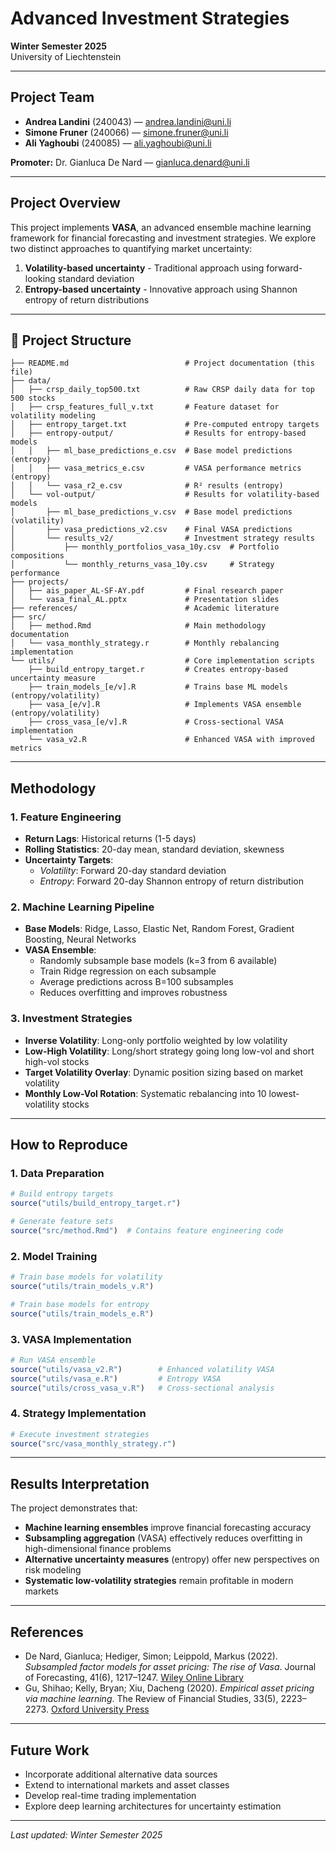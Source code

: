 # Advanced Investment Strategies

**Winter Semester 2025**  
University of Liechtenstein  

---

## Project Team
- **Andrea Landini** (240043) — [andrea.landini@uni.li](mailto:andrea.landini@uni.li)  
- **Simone Fruner** (240066) — [simone.fruner@uni.li](mailto:simone.fruner@uni.li)  
- **Ali Yaghoubi** (240085) — [ali.yaghoubi@uni.li](mailto:ali.yaghoubi@uni.li)  

**Promoter:** Dr. Gianluca De Nard — [gianluca.denard@uni.li](mailto:gianluca.denard@uni.li)  

---

## Project Overview

This project implements **VASA**, an advanced ensemble machine learning framework for financial forecasting and investment strategies. We explore two distinct approaches to quantifying market uncertainty:

1. **Volatility-based uncertainty** - Traditional approach using forward-looking standard deviation
2. **Entropy-based uncertainty** - Innovative approach using Shannon entropy of return distributions

---

## 📁 Project Structure

```
├── README.md                          # Project documentation (this file)
├── data/                              
│   ├── crsp_daily_top500.txt          # Raw CRSP daily data for top 500 stocks
│   ├── crsp_features_full_v.txt       # Feature dataset for volatility modeling
│   ├── entropy_target.txt             # Pre-computed entropy targets
│   ├── entropy-output/                # Results for entropy-based models
│   │   ├── ml_base_predictions_e.csv  # Base model predictions (entropy)
│   │   ├── vasa_metrics_e.csv         # VASA performance metrics (entropy)
│   │   └── vasa_r2_e.csv              # R² results (entropy)
│   └── vol-output/                    # Results for volatility-based models  
│       ├── ml_base_predictions_v.csv  # Base model predictions (volatility)
│       ├── vasa_predictions_v2.csv    # Final VASA predictions
│       └── results_v2/                # Investment strategy results
│           ├── monthly_portfolios_vasa_10y.csv  # Portfolio compositions
│           └── monthly_returns_vasa_10y.csv     # Strategy performance
├── projects/
│   ├── ais_paper_AL-SF-AY.pdf         # Final research paper
│   └── vasa_final_AL.pptx             # Presentation slides
├── references/                        # Academic literature
├── src/
│   ├── method.Rmd                     # Main methodology documentation
│   └── vasa_monthly_strategy.r        # Monthly rebalancing implementation
└── utils/                             # Core implementation scripts
    ├── build_entropy_target.r         # Creates entropy-based uncertainty measure
    ├── train_models_[e/v].R           # Trains base ML models (entropy/volatility)
    ├── vasa_[e/v].R                   # Implements VASA ensemble (entropy/volatility)
    ├── cross_vasa_[e/v].R             # Cross-sectional VASA implementation
    └── vasa_v2.R                      # Enhanced VASA with improved metrics
```

---

## Methodology

### 1. Feature Engineering
- **Return Lags**: Historical returns (1-5 days)
- **Rolling Statistics**: 20-day mean, standard deviation, skewness
- **Uncertainty Targets**:
  - *Volatility*: Forward 20-day standard deviation
  - *Entropy*: Forward 20-day Shannon entropy of return distribution

### 2. Machine Learning Pipeline
- **Base Models**: Ridge, Lasso, Elastic Net, Random Forest, Gradient Boosting, Neural Networks
- **VASA Ensemble**: 
  - Randomly subsample base models (k=3 from 6 available)
  - Train Ridge regression on each subsample
  - Average predictions across B=100 subsamples
  - Reduces overfitting and improves robustness

### 3. Investment Strategies
- **Inverse Volatility**: Long-only portfolio weighted by low volatility
- **Low-High Volatility**: Long/short strategy going long low-vol and short high-vol stocks
- **Target Volatility Overlay**: Dynamic position sizing based on market volatility
- **Monthly Low-Vol Rotation**: Systematic rebalancing into 10 lowest-volatility stocks

---

##  How to Reproduce

### 1. Data Preparation
```r
# Build entropy targets
source("utils/build_entropy_target.r")

# Generate feature sets
source("src/method.Rmd")  # Contains feature engineering code
```

### 2. Model Training
```r
# Train base models for volatility
source("utils/train_models_v.R")

# Train base models for entropy  
source("utils/train_models_e.R")
```

### 3. VASA Implementation
```r
# Run VASA ensemble
source("utils/vasa_v2.R")        # Enhanced volatility VASA
source("utils/vasa_e.R")         # Entropy VASA
source("utils/cross_vasa_v.R")   # Cross-sectional analysis
```

### 4. Strategy Implementation
```r
# Execute investment strategies
source("src/vasa_monthly_strategy.r")
```

---

## Results Interpretation

The project demonstrates that:
- **Machine learning ensembles** improve financial forecasting accuracy
- **Subsampling aggregation** (VASA) effectively reduces overfitting in high-dimensional finance problems
- **Alternative uncertainty measures** (entropy) offer new perspectives on risk modeling
- **Systematic low-volatility strategies** remain profitable in modern markets

---

## References

- De Nard, Gianluca; Hediger, Simon; Leippold, Markus (2022). *Subsampled factor models for asset pricing: The rise of Vasa*. Journal of Forecasting, 41(6), 1217–1247. [Wiley Online Library](https://onlinelibrary.wiley.com/journal/1099131x)  
- Gu, Shihao; Kelly, Bryan; Xiu, Dacheng (2020). *Empirical asset pricing via machine learning*. The Review of Financial Studies, 33(5), 2223–2273. [Oxford University Press](https://academic.oup.com/rfs)  

---

## Future Work

- Incorporate additional alternative data sources
- Extend to international markets and asset classes
- Develop real-time trading implementation
- Explore deep learning architectures for uncertainty estimation

---

*Last updated: Winter Semester 2025*
```
